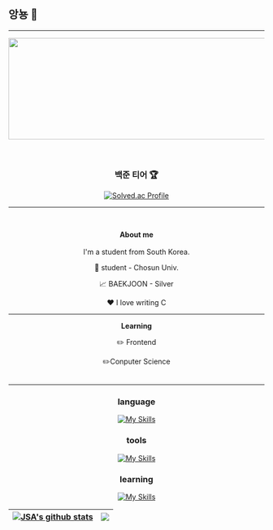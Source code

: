 ## 앙뇽 👋
<hr>
<div align="center">
  <a href="https://github.com/devxb/gitanimals">
    <img src="https://render.gitanimals.org/lines/{SUN-AAA}?pet-id=1" width="2000" height="200"/>
  </a>
</div>

<br>
<br>

<div align="center">
  <h3>백준 티어 🏆</h3>
  <a href="https://solved.ac/profile/sunna0626">
    <img src="https://mazassumnida.wtf/api/generate_badge?boj=sunna0626" alt="Solved.ac Profile" />
  </a>
</div>

<hr>
<br />

<div align="center">
  
  **About me**
  <br>
  <br>
  I'm a student from South Korea.
  <br>

💼 student - Chosun Univ.

📈 BAEKJOON - Silver

❤️ I love writing C

<hr>

**Learning**

✏️ Frontend

✏️Conputer Science
<br>
<br>
<hr>

<h3><b>language</b></h3>

[![My Skills](https://skillicons.dev/icons?i=js,html,css,c,py)](https://skillicons.dev)

<h3><b>tools</b></h3>

[![My Skills](https://skillicons.dev/icons?i=discord,github,notion,visualstudio,vscode)](https://skillicons.dev)

<h3><b>learning</b></h3>

[![My Skills](https://skillicons.dev/icons?i=react,nodejs)](https://skillicons.dev)


| <a href="https://github.com/SUN-AAA/github-readme-stats"><img align="center" src="https://github-readme-stats.vercel.app/api?username=SUN-AAA&show_icons=true&include_all_commits=true&theme=buefy&hide_border=true" alt="JSA's github stats" /></a> | <a href="https://github.com/SUN-AAA/github-readme-stats"><img align="center" src="https://github-readme-stats.vercel.app/api/top-langs/?username=SUN-AAA&layout=compact&theme=buefy&hide_border=true" /></a> |
| ---------------------------------------------------------------------------------------------------------------------------------------------------------------------------------------------------------------------------------------------------- | ------------------------------------------------------------------------------------------------------------------------------------------------------------------------------------------------------------ |
</div>



